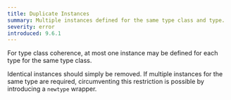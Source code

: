 ```yaml
---
title: Duplicate Instances
summary: Multiple instances defined for the same type class and type.
severity: error
introduced: 9.6.1
---
```


For type class coherence, at most one instance may be defined for each type for the same type class.

Identical instances should simply be removed.
If multiple instances for the same type are required, circumventing this restriction is possible by introducing a `newtype` wrapper.